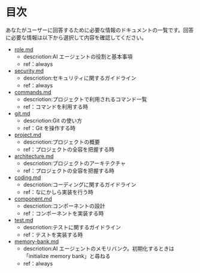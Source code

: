 <!-- このファイルは.roo/rules/index.mdを経由して参照してください。このファイルはdocs/rules以下のファイルによって自動生成されます。直接書き込むことを禁止します。編集したい場合は、docs/rules以下のファイルを編集し、scriptを実行してください。 -->

# 目次

あなたがユーザーに回答するために必要な情報のドキュメントの一覧です。回答に必要な情報は以下から選択して内容を確認してください。

- [role.md](../../docs/rules/role.md)
  - descriotion:AI エージェントの役割と基本事項
  - ref：always
- [security.md](../../docs/rules/security.md)
  - descriotion:セキュリティに関するガイドライン
  - ref：always
- [commands.md](../../docs/rules/commands.md)
  - descriotion:プロジェクトで利用されるコマンド一覧
  - ref：コマンドを利用する時
- [git.md](../../docs/rules/git.md)
  - descriotion:Git の使い方
  - ref：Git を操作する時
- [project.md](../../docs/rules/project.md)
  - descriotion:プロジェクトの概要
  - ref：プロジェクトの全容を把握する時
- [architecture.md](../../docs/rules/architecture.md)
  - descriotion:プロジェクトのアーキテクチャ
  - ref：プロジェクトの全容を把握する時
- [coding.md](../../docs/rules/coding.md)
  - descriotion:コーディングに関するガイドライン
  - ref：なにかしら実装を行う時
- [component.md](../../docs/rules/component.md)
  - descriotion:コンポーネントの設計
  - ref：コンポーネントを実装する時
- [test.md](../../docs/rules/test.md)
  - descriotion:テストに関するガイドライン
  - ref：テストを実装する時
- [memory-bank.md](../../docs/rules/memory-bank.md)
  - descriotion:AI エージェントのメモリバンク。初期化するときは「initialize memory bank」と尋ねる
  - ref：always
